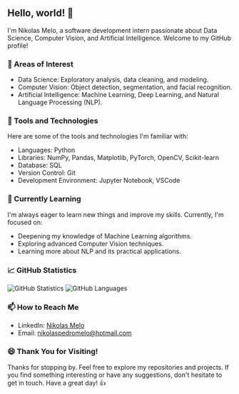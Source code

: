 <!-- Nikolas Melo -->

## Hello, world! 👋

I'm Nikolas Melo, a software development intern passionate about Data Science, Computer Vision, and Artificial Intelligence. Welcome to my GitHub profile!

### 🧠 Areas of Interest

- Data Science: Exploratory analysis, data cleaning, and modeling.
- Computer Vision: Object detection, segmentation, and facial recognition.
- Artificial Intelligence: Machine Learning, Deep Learning, and Natural Language Processing (NLP).

### 🧰 Tools and Technologies

Here are some of the tools and technologies I'm familiar with:

- Languages: Python
- Libraries: NumPy, Pandas, Matplotlib, PyTorch, OpenCV, Scikit-learn
- Database: SQL
- Version Control: Git
- Development Environment: Jupyter Notebook, VSCode

### 🌱 Currently Learning

I'm always eager to learn new things and improve my skills. Currently, I'm focused on:

- Deepening my knowledge of Machine Learning algorithms.
- Exploring advanced Computer Vision techniques.
- Learning more about NLP and its practical applications.

### 📈 GitHub Statistics

![GitHub Statistics](https://github-readme-stats.vercel.app/api?username=thepokenik&show_icons=true&theme=midnight-purple)
![GitHub Languages](https://github-readme-stats.vercel.app/api/top-langs?username=thepokenik&layout=compact&langs_count=8&show_icons=true&theme=midnight-purple)

### 📫 How to Reach Me

- LinkedIn: [Nikolas Melo](https://www.linkedin.com/in/nikolas-melo-5743b1258/)
- Email: nikolaspedromelo@hotmail.com

### 😄 Thank You for Visiting!

Thanks for stopping by. Feel free to explore my repositories and projects. If you find something interesting or have any suggestions, don't hesitate to get in touch. Have a great day! 👍
